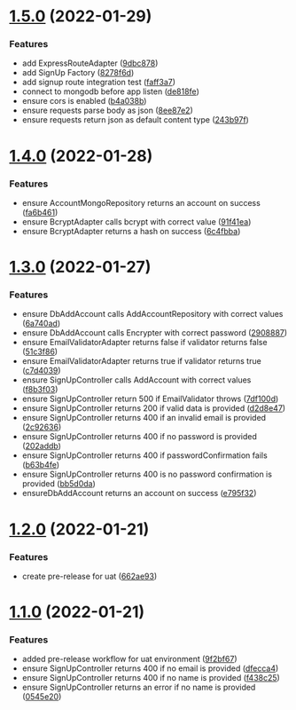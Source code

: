 # [1.5.0](https://github.com/DiegoSalas27/NodeJs-Typescript-TDD-Clean-Architecture-e-SOLID/compare/v1.4.0...v1.5.0) (2022-01-29)


### Features

* add ExpressRouteAdapter ([9dbc878](https://github.com/DiegoSalas27/NodeJs-Typescript-TDD-Clean-Architecture-e-SOLID/commit/9dbc8781531a1489970774410fc3abf9a5c41e8f))
* add SignUp Factory ([8278f6d](https://github.com/DiegoSalas27/NodeJs-Typescript-TDD-Clean-Architecture-e-SOLID/commit/8278f6da67d7ca8145288678528ebf5b51fc8dd4))
* add signup route integration test ([faff3a7](https://github.com/DiegoSalas27/NodeJs-Typescript-TDD-Clean-Architecture-e-SOLID/commit/faff3a7199a997e17de76af702e3bbb80a4a07c2))
* connect to mongodb before app listen ([de818fe](https://github.com/DiegoSalas27/NodeJs-Typescript-TDD-Clean-Architecture-e-SOLID/commit/de818feffd16ad7557fa9ce2ade04265185632a2))
* ensure cors is enabled ([b4a038b](https://github.com/DiegoSalas27/NodeJs-Typescript-TDD-Clean-Architecture-e-SOLID/commit/b4a038ba50732bfb6b9202b4213bf5edd2ccb9f5))
* ensure requests parse body as json ([8ee87e2](https://github.com/DiegoSalas27/NodeJs-Typescript-TDD-Clean-Architecture-e-SOLID/commit/8ee87e2008c5b9150c3702fbe3c2e98e6dbc3756))
* ensure requests return json as default content type ([243b97f](https://github.com/DiegoSalas27/NodeJs-Typescript-TDD-Clean-Architecture-e-SOLID/commit/243b97fd588877dc20aa1ebc82872f4eadeeff82))



# [1.4.0](https://github.com/DiegoSalas27/NodeJs-Typescript-TDD-Clean-Architecture-e-SOLID/compare/v1.3.0...v1.4.0) (2022-01-28)


### Features

* ensure AccountMongoRepository returns an account on success ([fa6b461](https://github.com/DiegoSalas27/NodeJs-Typescript-TDD-Clean-Architecture-e-SOLID/commit/fa6b461ce827a809e082021b3914ea9554dbd61c))
* ensure BcryptAdapter calls bcrypt with correct value ([91f41ea](https://github.com/DiegoSalas27/NodeJs-Typescript-TDD-Clean-Architecture-e-SOLID/commit/91f41ea3c9aa90c46f6cd738c8c97c22f2a6fed8))
* ensure BcryptAdapter returns a hash on success ([6c4fbba](https://github.com/DiegoSalas27/NodeJs-Typescript-TDD-Clean-Architecture-e-SOLID/commit/6c4fbbacb96fe5b854413bd28af6c5d85e113cbb))



# [1.3.0](https://github.com/DiegoSalas27/NodeJs-Typescript-TDD-Clean-Architecture-e-SOLID/compare/v1.2.0...v1.3.0) (2022-01-27)


### Features

* ensure DbAddAccount calls AddAccountRepository with correct values ([6a740ad](https://github.com/DiegoSalas27/NodeJs-Typescript-TDD-Clean-Architecture-e-SOLID/commit/6a740ad338dba679288501fbd2136ca5c9eb4a20))
* ensure DbAddAccount calls Encrypter with correct password ([2908887](https://github.com/DiegoSalas27/NodeJs-Typescript-TDD-Clean-Architecture-e-SOLID/commit/29088875d3a7a145aafd3be974c8592b2c78effd))
* ensure EmailValidatorAdapter returns false if validator returns false ([51c3f86](https://github.com/DiegoSalas27/NodeJs-Typescript-TDD-Clean-Architecture-e-SOLID/commit/51c3f869b53a980c853e4472c3d035a3ff553d79))
* ensure EmailValidatorAdapter returns true if validator returns true ([c7d4039](https://github.com/DiegoSalas27/NodeJs-Typescript-TDD-Clean-Architecture-e-SOLID/commit/c7d4039dbdd5f799f2ddbe0f7eba9b979438bee7))
* ensure SignUpController calls AddAccount with correct values ([f8b3f03](https://github.com/DiegoSalas27/NodeJs-Typescript-TDD-Clean-Architecture-e-SOLID/commit/f8b3f032bd9c238aa1ebb6b7b20a79f8548f8864))
* ensure SignUpController return 500 if EmailValidator throws ([7df100d](https://github.com/DiegoSalas27/NodeJs-Typescript-TDD-Clean-Architecture-e-SOLID/commit/7df100d84defa4e45f3b373d72db3b6bd18f4e2d))
* ensure SignUpController returns 200 if valid data is provided ([d2d8e47](https://github.com/DiegoSalas27/NodeJs-Typescript-TDD-Clean-Architecture-e-SOLID/commit/d2d8e4796605ccd8387158ebfdaf0f3291e203a4))
* ensure SignUpController returns 400 if an invalid email is provided ([2c92636](https://github.com/DiegoSalas27/NodeJs-Typescript-TDD-Clean-Architecture-e-SOLID/commit/2c9263604d8bb731ce44acd4c5f6bd953685d177))
* ensure SignUpController returns 400 if no password is provided ([202addb](https://github.com/DiegoSalas27/NodeJs-Typescript-TDD-Clean-Architecture-e-SOLID/commit/202addb8bbb082b5aaceab95e22d29ba38af36f8))
* ensure SignUpController returns 400 if passwordConfirmation fails ([b63b4fe](https://github.com/DiegoSalas27/NodeJs-Typescript-TDD-Clean-Architecture-e-SOLID/commit/b63b4fe402a8d363fa67e4386d27ab5bd8029ef2))
* ensure SignUpController returns 400 is no password confirmation is provided ([bb5d0da](https://github.com/DiegoSalas27/NodeJs-Typescript-TDD-Clean-Architecture-e-SOLID/commit/bb5d0da51492b187cf5d70145ca4aa2583072a0f))
* ensureDbAddAccount returns an account on success ([e795f32](https://github.com/DiegoSalas27/NodeJs-Typescript-TDD-Clean-Architecture-e-SOLID/commit/e795f32ec4a67de0bded724460291d5dc5dfe4bf))



# [1.2.0](https://github.com/DiegoSalas27/NodeJs-Typescript-TDD-Clean-Architecture-e-SOLID/compare/v1.1.0...v1.2.0) (2022-01-21)


### Features

* create pre-release for uat ([662ae93](https://github.com/DiegoSalas27/NodeJs-Typescript-TDD-Clean-Architecture-e-SOLID/commit/662ae9371b127e10c2b30b84bb87d97803d2a390))



# [1.1.0](https://github.com/DiegoSalas27/NodeJs-Typescript-TDD-Clean-Architecture-e-SOLID/compare/f438c250d884f88abfca14fd01732e14e3bcb40f...v1.1.0) (2022-01-21)


### Features

* added pre-release workflow for uat environment ([9f2bf67](https://github.com/DiegoSalas27/NodeJs-Typescript-TDD-Clean-Architecture-e-SOLID/commit/9f2bf67eeb2ea1ed9ea190439ddc99eaad937f50))
* ensure SignUpController returns 400 if no email is provided ([dfecca4](https://github.com/DiegoSalas27/NodeJs-Typescript-TDD-Clean-Architecture-e-SOLID/commit/dfecca4aec051ebbf9ad292332adcd475a698dc4))
* ensure SignUpController returns 400 if no name is provided ([f438c25](https://github.com/DiegoSalas27/NodeJs-Typescript-TDD-Clean-Architecture-e-SOLID/commit/f438c250d884f88abfca14fd01732e14e3bcb40f))
* ensure SignUpController returns an error if no name is provided ([0545e20](https://github.com/DiegoSalas27/NodeJs-Typescript-TDD-Clean-Architecture-e-SOLID/commit/0545e20fd1ed3548cfbf73873d9038e1b9953a34))



